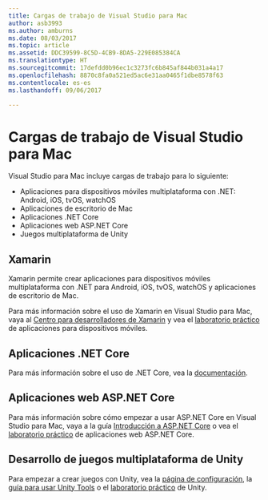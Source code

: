 ```yaml
---
title: Cargas de trabajo de Visual Studio para Mac
author: asb3993
ms.author: amburns
ms.date: 08/03/2017
ms.topic: article
ms.assetid: DDC39599-8C5D-4CB9-8DA5-229E085384CA
ms.translationtype: HT
ms.sourcegitcommit: 17defdd0b96ec1c3273fc6b845af844b031a4a17
ms.openlocfilehash: 8870c8fa0a521ed5ac6e31aa0465f1dbe8578f63
ms.contentlocale: es-es
ms.lasthandoff: 09/06/2017

---
```


# <a name="visual-studio-for-mac-workloads"></a>Cargas de trabajo de Visual Studio para Mac

Visual Studio para Mac incluye cargas de trabajo para lo siguiente:

* Aplicaciones para dispositivos móviles multiplataforma con .NET: Android, iOS, tvOS, watchOS
* Aplicaciones de escritorio de Mac
* Aplicaciones .NET Core
* Aplicaciones web ASP.NET Core
* Juegos multiplataforma de Unity

## <a name="xamarin"></a>Xamarin

Xamarin permite crear aplicaciones para dispositivos móviles multiplataforma con .NET para Android, iOS, tvOS, watchOS y aplicaciones de escritorio de Mac.

Para más información sobre el uso de Xamarin en Visual Studio para Mac, vaya al [Centro para desarrolladores de Xamarin](https://developer.xamarin.com/) y vea el [laboratorio práctico](https://github.com/Microsoft/vs4mac-labs/tree/master/Mobile/Getting-Started) de aplicaciones para dispositivos móviles.

## <a name="net-core-applications"></a>Aplicaciones .NET Core

Para más información sobre el uso de .NET Core, vea la [documentación](https://docs.microsoft.com/en-us/dotnet/core/).

## <a name="aspnet-core-web-applications"></a>Aplicaciones web ASP.NET Core

Para más información sobre cómo empezar a usar ASP.NET Core en Visual Studio para Mac, vaya a la guía [Introducción a ASP.NET Core](~/asp-net-core.md) o vea el [laboratorio práctico](https://github.com/Microsoft/vs4mac-labs/tree/master/Web/Getting-Started) de aplicaciones web ASP.NET Core.

## <a name="cross-platform-unity-game-development"></a>Desarrollo de juegos multiplataforma de Unity

Para empezar a crear juegos con Unity, vea la [página de configuración](~/setup-vsmac-tools-unity.md), la [guía para usar Unity Tools](~/using-vsmac-tools-unity.md) o el [laboratorio práctico](https://github.com/Microsoft/vs4mac-labs/tree/master/Unity/Getting-Started) de Unity.

